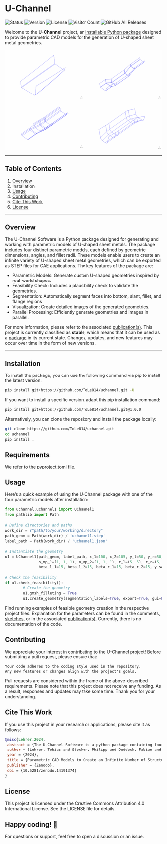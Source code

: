 # U-Channel

![Status](https://img.shields.io/badge/status-stable-green) ![Version](https://img.shields.io/badge/version-1.2.0-blue) ![License](https://img.shields.io/github/license/ToLe814/uchannel?cacheSeconds=43200) ![Visitor Count](https://visitor-badge.laobi.icu/badge?page_id=ToLe814.uchannel) ![GitHub All Releases](https://img.shields.io/github/downloads/ToLe814/uchannel/total?color=blue&style=flat-square&cacheSeconds=30)


Welcome to the **U-Channel** project, an [installable Python package](#installation) designed to provide parametric CAD models for the generation of U-shaped sheet metal geometries.

<p align="center">
<img src="/uchannel.gif" width="550"/>
</p>

---

## Table of Contents

1. [Overview](#overview)  
2. [Installation](#installation)  
3. [Usage](#usage)  
4. [Contributing](#contributing)  
5. [Cite This Work](#cite-this-work)  
6. [License](#license)  

---

## Overview

The U-Channel Software is a Python package designed for generating and working with parametric models of U-shaped sheet metals. The package includes four distinct parametric models, each defined by geometric dimensions, angles, and fillet radii. These models enable users to create an infinite variety of U-shaped sheet metal geometries, which can be exported as STEP files for CAE applications.
The key features of the package are:

- Parametric Models: Generate custom U-shaped geometries inspired by real-world shapes.
- Feasibility Check: Includes a plausibility check to validate the geometries.
- Segmentation: Automatically segment faces into bottom, slant, fillet, and flange regions
- Visualization: Create detailed images of the generated geometries.
- Parallel Processing: Efficiently generate geometries and images in parallel.

For more information, please refer to the associated [publication(s)](#cite-this-work). This project is currently classified as **stable**, which means that it can be used as a [package](#installation) in its current state. Changes, updates, and new features may occur over time in the form of new versions.

---


## Installation

To install the package, you can use the following command via pip to install the latest version:

```bash
pip install git+https://github.com/ToLe814/uchannel.git -U
```

If you want to install a specific version, adapt this pip installation command:
```bash
pip install git+https://github.com/ToLe814/uchannel.git@1.0.0
```

Alternatively, you can clone the repository and install the package locally:
```bash
git clone https://github.com/ToLe814/uchannel.git
cd uchannel
pip install .
```


## Requirements
We refer to the pyproject.toml file.	
	

## Usage
Here’s a quick example of using the U-Channel package with one of the four parametric models after installation:
```python
from uchannel.uchannel1 import UChannel1
from pathlib import Path

# Define directories and paths
work_dir = r"path/to/your/working/directory"
path_geom = Path(work_dir) / 'uchannel1.step'
label_path = Path(work_dir) / 'uchannel1.json'

# Instantiate the geometry
u1 = UChannel1(path_geom, label_path, x_1=100, x_2=105, y_l=50, y_r=50, z_l_1=33.3, z_l_2=33.3, z_r_1=33.3, z_r_2=33.3,
               o_mp_1=(1, 1, 1), o_mp_2=(1, 1, 1), r_l=(5, 5), r_r=(5, 5),
               beta_l_1=15, beta_l_2=15, beta_r_1=15, beta_r_2=15, y_sa=50, sa=True)

# Check the feasibility
if u1.check_feasibility():
        # Create the geometry
        u1.gmsh_filleting = True
        u1.create_geometry(segmentation_labels=True, export=True, gui=False)
```
Find running examples of feasible geometry creation in the respective project files. Explanation for the parameters can be found in the comments, [sketches](./sketches/), or in the associated [publication(s)](#cite-this-work). Currently, there is no documentation of the code.


## Contributing

We appreciate your interest in contributing to the U-Channel project! Before submitting a pull request, please ensure that:

    Your code adheres to the coding style used in the repository.
    Any new features or changes align with the project's goals.

Pull requests are considered within the frame of the above-described requirements. Please note that this project does not receive any funding. As a result, responses and updates may take some time. Thank you for your understanding.


## Cite This Work

If you use this project in your research or applications, please cite it as follows:

```bib
@misc{Lehrer.2024,
 abstract = {The U-Channel Software is a python package containing four parametric models of U-shaped Sheet metals. The parameters refer to geometric dimensions, angles, fillet radii. Using the models, one can generate an infinite number of U-shaped sheet metal geometries, e.g. as STEP files. The parametric models are inspired by real-world shapes. A feasibility check is provided to ensure plausiblity of the shapes. Further features of the code are creating images of the geometries and generating geometries and images in parallel. For more details, refer to the repository and associated publications.},
 author = {Lehrer, Tobias and Stocker, Philipp and Duddeck, Fabian and Wagner, Marcus},
 year = {2024},
 title = {Parametric CAD Models to Create an Infinite Number of Structural U-Shaped Sheet Metal Geometries},
 publisher = {Zenodo},
 doi = {10.5281/zenodo.14191374}
}
```
 
## License
This project is licensed under the Creative Commons Attribution 4.0 International License. See the LICENSE file for details.


## Happy coding! 🚀
For questions or support, feel free to open a discussion or an issue.